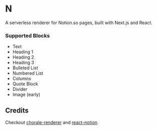 # N

A serverless renderer for Notion.so pages, built with Next.js and React.

### Supported Blocks

- Text
- Heading 1
- Heading 2
- Heading 3
- Bulleted List
- Numbered List
- Columns
- Quote Block
- Divider
- Image (early)

## Credits

Checkout [chorale-renderer](https://github.com/samwightt/chorale-renderer) and [react-notion](https://github.com/splitbee/react-notion).
